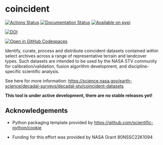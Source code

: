 # coincident

[![Actions Status][actions-badge]][actions-link]
[![Documentation Status][rtd-badge]][rtd-link]
[![Available on pypi][pypi-version]][pypi-link]

[![DOI](https://zenodo.org/badge/853370896.svg)](https://doi.org/10.5281/zenodo.14327521)

[![Open in GitHub Codespaces](https://github.com/codespaces/badge.svg)](https://codespaces.new/uw-cryo/coincident)

<!-- SPHINX-START -->

<!-- prettier-ignore-start -->
[actions-badge]:            https://github.com/uw-cryo/coincident/workflows/CI/badge.svg
[actions-link]:             https://github.com/uw-cryo/coincident/actions
[conda-badge]:              https://img.shields.io/conda/vn/conda-forge/coincident
[conda-link]:               https://github.com/conda-forge/coincident-feedstock
[github-discussions-badge]: https://img.shields.io/static/v1?label=Discussions&message=Ask&color=blue&logo=github
[github-discussions-link]:  https://github.com/uw-cryo/coincident/discussions
[pypi-link]:                https://pypi.org/project/coincident/
[pypi-platforms]:           https://img.shields.io/pypi/pyversions/coincident
[pypi-version]:             https://img.shields.io/pypi/v/coincident
[rtd-badge]:                https://readthedocs.org/projects/coincident/badge/?version=latest
[rtd-link]:                 https://coincident.readthedocs.io/en/latest/?badge=latest

<!-- prettier-ignore-end -->

Identify, curate, process and distribute coincident datasets contained within
select archives across a range of representative terrain and landcover types.
Such datasets are intended to be used by the NASA STV community for
calibration/validation, fusion algorithm development, and discipline-specific
scientific analysis.

See here for more information:
<https://science.nasa.gov/earth-science/decadal-surveys/decadal-stv/coincident-datasets>

**This tool is under active development, there are no stable releases yet!**

## Acknowledgements

- Python packaging template provided by
  <https://github.com/scientific-python/cookie>

- Funding for this effort was provided by NASA Grant 80NSSC22K1094
